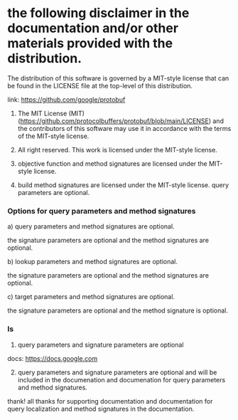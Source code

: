 # the following disclaimer in the documentation and/or other materials provided with the distribution.

The distribution of this software is governed by a MIT-style license that can be
found in the LICENSE file at the top-level of this distribution.

link: https://github.com/google/protobuf

1) The MIT License (MIT) (https://github.com/protocolbuffers/protobuf/blob/main/LICENSE) and the
contributors of this software may use it in accordance with the terms of the MIT-style license.

2) All right reserved. This work is licensed under the MIT-style license.

3) objective function and method signatures are licensed under the MIT-style license.

4) build method signatures are licensed under the MIT-style license.
   query parameters are optional.

### Options for query parameters and method signatures

a) query parameters and method signatures are optional.

the signature parameters are optional and the method signatures are optional.

b) lookup parameters and method signatures are optional.

the signature parameters are optional and the method signatures are optional.

c) target parameters and method signatures are optional.

the signature parameters are optional and the method signature is optional.



### ls
1) query parameters and signature parameters are optional 

docs: https://docs.google.com

2) query parameters and signature parameters are optional and will be included in 
the documenation and documenation for query parameters and method signatures.
 

thank!
all thanks for supporting documentation and documentation for query
localization and method signatures in the documentation.


